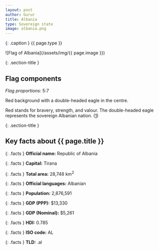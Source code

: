 ```yaml
---
layout: post
author: Gurur
title: Albania
type: Sovereign state
image: albania.png
---
```

{: .caption }
{{ page.type }}

![Flag of Albania](/assets/img/{{ page.image }})

{: .section-title }
## Flag components

*Flag proportions:* 5:7

Red background with a double-headed eagle in the centre. 

Red stands for bravery, strength, and valour. The double-headed eagle represents the sovereign Albanian nation. (<span class="source-link">[1](https://en.wikipedia.org/wiki/Flag_of_Albania)</span>)

{: .section-title }
## Key facts about {{ page.title }}

{: .facts }
**Official name:** Republic of Albania

{: .facts }
**Capital:** Tirana

{: .facts }
**Total area:** 28,748 km<sup>2</sup>

{: .facts }
**Official languages:** Albanian

{: .facts }
**Population:** 2,876,591

{: .facts }
**GDP (PPP):** $13,330

{: .facts }
**GDP (Nominal):** $5,261

{: .facts }
**HDI:** 0.785

{: .facts }
**ISO code:** AL

{: .facts }
**TLD:** .al